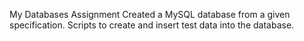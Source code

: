 My Databases Assignment
Created a MySQL database from a given specification.
Scripts to create and insert test data into the database.
